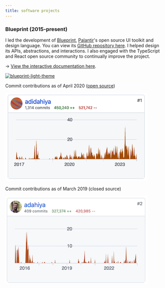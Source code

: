 ```yaml
---
title: software projects
---
```


<h3 id="software">Blueprint (2015-present)</h3>

I led the development of [Blueprint](https://blueprintjs.com/), [Palantir](https://www.palantir.com/)'s open source UI toolkit and design language. You can view its [GitHub repository here](https://github.com/palantir/blueprint). I helped design its APIs, abstractions, and interactions. I also engaged with the TypeScript and React open source community to continually improve the project.

&rarr; [View the interactive documentation here](https://blueprintjs.com/docs/).

[![blueprint-light-theme](./blueprint-light-theme.png)](https://dribbble.com/shots/3206741-Blueprint-Kit)

Commit contributions as of April 2020 ([open source](https://github.com/palantir/blueprint/graphs/contributors))

![blueprint-commits-oss](./blueprint-commits-oss.png)

Commit contributions as of March 2019 (closed source)

![blueprint-commits-internal](./blueprint-commits-internal.png)

